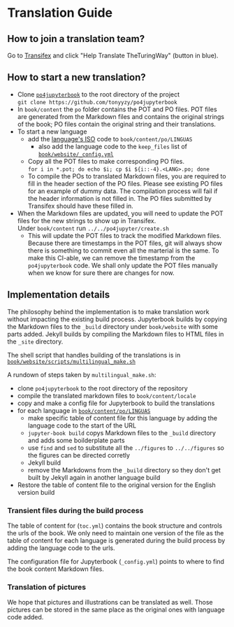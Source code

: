# Translation Guide

## How to join a translation team?

Go to [Transifex](https://www.transifex.com/theturingway/theturingway/) and click "Help Translate TheTuringWay" (button in blue).
<!-- TODO Screenshots to be added -->

## How to start a new translation?

- Clone [`po4jupyterbook`](https://github.com/tonyyzy/po4jupyterbook) to the root directory of the project  
    `git clone https://github.com/tonyyzy/po4jupyterbook`
- In `book/content` the `po` folder contains the POT and PO files. POT files are generated from the Markdown files and contains the original strings of the book; PO files contain the original string and their translations.
- To start a new language
    - add the [language's ISO](https://www.transifex.com/explore/languages/) code to `book/content/po/LINGUAS`
        - also add the language code to the `keep_files` list of [`book/website/_config.yml`](book/website/_config.yml)
    - Copy all the POT files to make corresponding PO files.  
        `for i in *.pot; do echo $i; cp $i ${i::-4}.<LANG>.po; done`
    - To compile the POs to translated Markdown files, you are required to fill in the header section of the PO files. Please see existing PO files for an example of dummy data. The compilation process will fail if the header information is not filled in. The PO files submitted by Transifex should have these filled in.
- When the Markdown files are updated, you will need to update the POT files for the new strings to show up in Transifex.  
  Under `book/content` run `../../po4jupyter/create.sh`
    - This will update the POT files to track the modified Markdown files. Because there are timestamps in the POT files, git will always show there is something to commit even all the marterial is the same. To make this CI-able, we can remove the timestamp from the `po4jupyterbook` code. We shall only update the POT files manually when we know for sure there are changes for now.


## Implementation details

The philosophy behind the implementation is to make translation work without impacting the existing build process. Jupyterbook builds by copying the Markdown files to the `_build` directory under `book/website` with some parts added. Jekyll builds by compiling the Markdown files to HTML files in the `_site` directory.

The shell script that handles building of the translations is in [`book/website/scripts/multilingual_make.sh`](book/website/scripts/multilingual_make.sh)

A rundown of steps taken by `multilingual_make.sh`:
- clone `po4jupyterbook` to the root directory of the repository  
- compile the translated markdown files to `book/content/locale`  
- copy and make a config file for Jupyterbook to build the translations  
- for each language in [`book/content/po/LINGUAS`](book/content/po/LINGUAS)  
    - make specific table of content file for this language by adding the language code to the start of the URL  
    - `jupyter-book build` copys Markdown files to the `_build` directory and adds some boilderplate parts  
    - use `find` and `sed` to substitute all the `../figures` to `../../figures` so the figures can be directed corretly  
    - Jekyll build  
    - remove the Markdowns from the `_build` directory so they don't get built by Jekyll again in another language build  
- Restore the table of content file to the original version for the English version build  

### Transient files during the build process

The table of content for (`toc.yml`) contains the book structure and controls the urls of the book. We only need to maintain one version of the file as the table of content for each language is generated during the build process by adding the language code to the urls.

The configuration file for Jupyterbook (`_config.yml`) points to where to find the book content Markdown files. 

### Translation of pictures

We hope that pictures and illustrations can be translated as well. Those pictures can be stored in the same place as the original ones with language code added.

